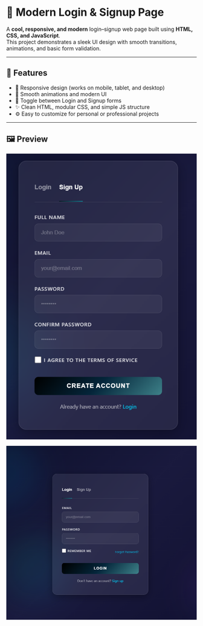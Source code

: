 # 🔐 Modern Login & Signup Page

A **cool, responsive, and modern** login–signup web page built using **HTML, CSS, and JavaScript**.  
This project demonstrates a sleek UI design with smooth transitions, animations, and basic form validation.

---

## 🚀 Features

- 🧩 Responsive design (works on mobile, tablet, and desktop)
- 💫 Smooth animations and modern UI
- 🔁 Toggle between Login and Signup forms
- ✨ Clean HTML, modular CSS, and simple JS structure
- ⚙️ Easy to customize for personal or professional projects

---

## 🖼️ Preview

![App Screenshot](screenshots/Priyanshu1.png)


![App Screenshot](screenshots/Priyanshu2.png)


